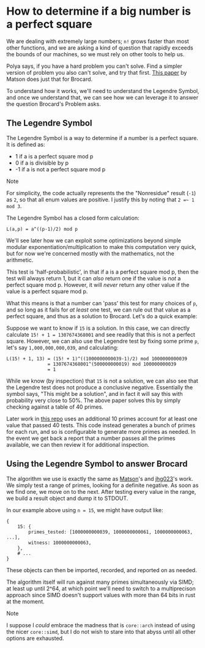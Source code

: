 # How to determine if a big number is a perfect square

We are dealing with extremely large numbers; `n!` grows faster than most other functions, and we are
asking a kind of question that rapidly exceeds the bounds of our machines, so we must rely on other
tools to help us.

Polya says, if you have a hard problem you can't solve. Find a simpler version of problem you also
can't solve, and try that first. [This
paper](https://web.archive.org/web/20181006100943/http://unsolvedproblems.org/S99.pdf) by Matson
does just that for Brocard.

To understand how it works, we'll need to understand the Legendre Symbol, and once we understand
that, we can see how we can leverage it to answer the question Brocard's Problem asks.

## The Legendre Symbol

The Legendre Symbol is a way to determine if a number is a perfect square. It is defined as:

- 1 if a is a perfect square mod p
- 0 if a is divisible by p
- -1 if a is not a perfect square mod p

> [!NOTE]
> For simplicity, the code actually represents the the "Nonresidue" result (`-1`) as `2`, so
> that all enum values are positive. I justify this by noting that `2 =~ 1 mod 3`.

The Legendre Symbol has a closed form calculation:

    L(a,p) = a^((p-1)/2) mod p

We'll see later how we can exploit some optimizations beyond simple modular
exponentiation/multiplication to make this computation very quick, but for now we're concerned
mostly with the mathematics, not the arithmetic.

This test is 'half-probabilistic', in that if a is a perfect square mod p, then the test will always
return 1, but it can _also_ return one if the value is _not_ a perfect square mod p. However, it
will _never_ return any other value if the value is a perfect square mod p.

What this means is that a number can 'pass' this test for many choices of `p`, and so long as it
fails for _at least_ one test, we can rule out that value as a perfect square, and thus as a
solution to Brocard. Let's do a quick example:

Suppose we want to know if `15` is a solution. In this case, we can directly calculate `15! + 1 =
1307674368001` and see readily that this is not a perfect square. However, we can also use the
Legendre test by fixing some prime `p`, let's say `1,000,000,000,039`, and calculating:

    L(15! + 1, 13) = (15! + 1)^((1000000000039-1)/2) mod 1000000000039
                   = 1307674368001^(500000000019) mod 100000000039
                   = 1

While we know (by inspection) that `15` is not a solution, we can also see that the Legendre test
does not produce a conclusive negative. Essentially the symbol says, "This might be a solution", and
in fact it will say this with probability very close to 50%. The above paper solves this by simply
checking against a table of 40 primes.

Later work in [this repo](github.com/jhg023/brocard) uses an additional 10 primes account for at
least one value that passed 40 tests. This code instead generates a bunch of primes for each run,
and so is configurable to generate more primes as needed. In the event we get back a report that a
number passes all the primes available, we can then review it for additional inspection.

## Using the Legendre Symbol to answer Brocard

The algorithm we use is exactly the same as
[Matson](https://web.archive.org/web/20181006100943/http://unsolvedproblems.org/S99.pdf)'s and
[jhg023](github.com/jhg023/brocard)'s work. We simply test a range of primes, looking for a definite
negative. As soon as we find one, we move on to the next. After testing every value in the range, we
build a result object and dump it to STDOUT.

In our example above using `n = 15`, we might have output like:

```jsonc
{
    15: {
        primes_tested: [1000000000039, 1000000000061, 1000000000063, ...],
        witness: 1000000000063,
    },
    # ...
}
```

These objects can then be imported, recorded, and reported on as needed.

The algorithm itself will run against many primes simultaneously via SIMD; at least up until 2^64,
at which point we'll need to switch to a multiprecison approach since SIMD doesn't support values
with more than 64 bits in rust at the moment.

> [!NOTE]
> I suppose I _could_ embrace the madness that is `core::arch` instead of using the nicer
> `core::simd`, but I do not wish to stare into that abyss until all other options are exhausted.




